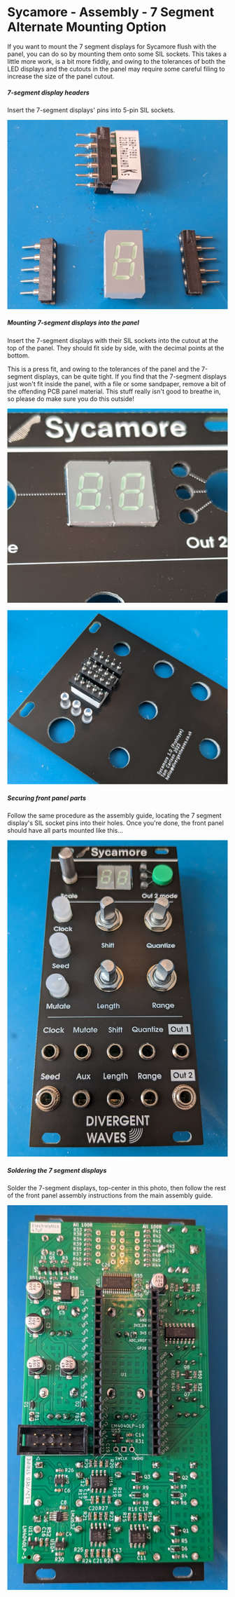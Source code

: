# Sycamore - Assembly - 7 Segment Alternate Mounting Option

If you want to mount the 7 segment displays for Sycamore flush with the panel, you can do so by mounting them onto some SIL sockets. This takes a little more work, is a bit more fiddly, and owing to the tolerances of both the LED displays and the cutouts in the panel may require some careful filing to increase the size of the panel cutout.

##### 7-segment display headers

Insert the 7-segment displays' pins into 5-pin SIL sockets.

![](images/10-7seg.jpg)

##### Mounting 7-segment displays into the panel

Insert the 7-segment displays with their SIL sockets into the cutout at the top of the panel. They should fit side by side, with the decimal points at the bottom.

This is a press fit, and owing to the tolerances of the panel and the 7-segment displays, can be quite tight. If you find that the 7-segment displays just won't fit inside the panel, with a file or some sandpaper, remove a bit of the offending PCB panel material. This stuff really isn't good to breathe in, so please do make sure you do this outside!

![](images/14-press-fit.jpg)

![](images/13-press-fit.jpg)

##### Securing front panel parts

Follow the same procedure as the assembly guide, locating the 7 segment display's SIL socket pins into their holes. Once you're done, the front panel should have all parts mounted like this...

![](images/15-front-panel.jpg)

##### Soldering the 7 segment displays

Solder the 7-segment displays, top-center in this photo, then follow the rest of the front panel assembly instructions from the main assembly guide.

![](images/16-front-panel.jpg)